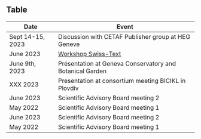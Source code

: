 ## Table

| Date | Event |
| ------ | ----------- |
| Sept 14-15, 2023 | Discussion with CETAF Publisher group at HEG Geneve |
| June 2023 | [Workshop Swiss-Text](https://biodiversity.text-analytics.ch/)|
| June  9th, 2023 | Présentation at Geneva Conservatory and Botanical Garden |
| XXX 2023 | Presentation at consortium meeting BICIKL in Plovdiv |
| June 2023 | Scientific Advisory Board meeting 2 |
| May 2022 | Scientific Advisory Board meeting 1 |
| June 2023 | Scientific Advisory Board meeting 2 |
| May 2022 | Scientific Advisory Board meeting 1 |
